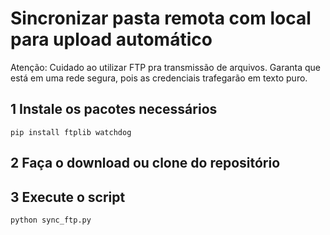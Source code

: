 # Sincronizar pasta remota com local para upload automático

Atenção: Cuidado ao utilizar FTP pra transmissão de arquivos. Garanta que está em uma rede segura, pois as credenciais trafegarão em texto puro.

## 1 Instale os pacotes necessários
`pip install ftplib watchdog`

## 2 Faça o download ou clone do repositório

## 3 Execute o script
`python sync_ftp.py`
